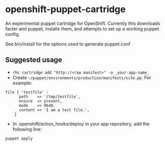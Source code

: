 # openshift-puppet-cartridge

An experimental puppet cartridge for OpenShift.  Currently this
downloads facter and puppet, installs them, and attempts to set up
a working puppet config.

See bin/install for the options used to generate puppet.conf

## Suggested usage

* `rhc cartridge add "http://<raw manifest>" -a _your-app-name_`
* Create `~/puppet/environments/production/manifests/site.pp`.
For example:

```
file { 'testfile' :
      path    => '/tmp/testfile',
      ensure  => present,
      mode    => 0640,
      content => 'I am a test file.',
    }
```

* In .openshift/action_hooks/deploy in your app repository, add the following line:

```
puppet apply
```

